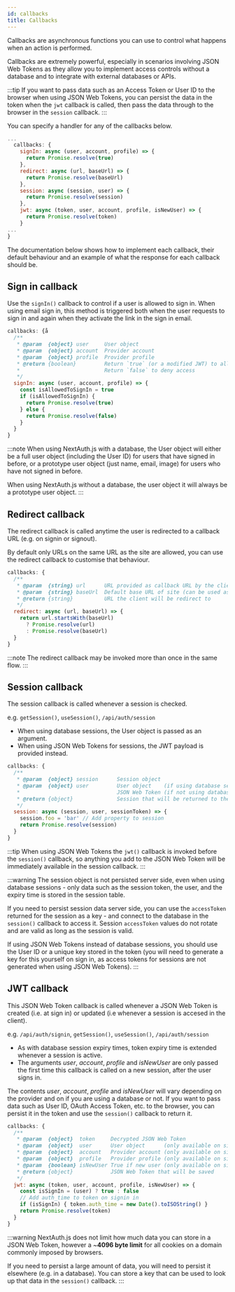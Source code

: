 ```yaml
---
id: callbacks
title: Callbacks
---
```


Callbacks are asynchronous functions you can use to control what happens when an action is performed.

Callbacks are extremely powerful, especially in scenarios involving JSON Web Tokens as they allow you to implement access controls without a database and to integrate with external databases or APIs.

:::tip
If you want to pass data such as an Access Token or User ID to the browser when using JSON Web Tokens, you can persist the data in the token when the `jwt` callback is called, then pass the data through to the browser in the `session` callback.
:::

You can specify a handler for any of the callbacks below.

```js title="pages/api/auth/[...nextauth].js"
...
  callbacks: {
    signIn: async (user, account, profile) => {
      return Promise.resolve(true)
    },
    redirect: async (url, baseUrl) => {
      return Promise.resolve(baseUrl)
    },
    session: async (session, user) => {
      return Promise.resolve(session)
    },
    jwt: async (token, user, account, profile, isNewUser) => {
      return Promise.resolve(token)
    }
...
}
```

The documentation below shows how to implement each callback, their default behaviour and an example of what the response for each callback should be.

## Sign in callback

Use the `signIn()` callback to control if a user is allowed to sign in. When using email sign in, this method is triggered both when the user requests to sign in and again when they activate the link in the sign in email.

```js title="pages/api/auth/[...nextauth.js]"
callbacks: {å
  /**
   * @param  {object} user     User object
   * @param  {object} account  Provider account
   * @param  {object} profile  Provider profile 
   * @return {boolean}         Return `true` (or a modified JWT) to allow sign in
   *                           Return `false` to deny access
   */
  signIn: async (user, account, profile) => {
    const isAllowedToSignIn = true
    if (isAllowedToSignIn) {
      return Promise.resolve(true)
    } else {
      return Promise.resolve(false)
    }
  }
}
```

:::note
When using NextAuth.js with a database, the User object will either be a full user object (including the User ID) for users that have signed in before, or a prototype user object (just name, email, image) for users who have not signed in before.

When using NextAuth.js without a database, the user object it will always be a prototype user object.
:::

## Redirect callback

The redirect callback is called anytime the user is redirected to a callback URL (e.g. on signin or signout).

By default only URLs on the same URL as the site are allowed, you can use the redirect callback to customise that behaviour.

```js title="pages/api/auth/[...nextauth.js]"
callbacks: {
  /**
   * @param  {string} url      URL provided as callback URL by the client
   * @param  {string} baseUrl  Default base URL of site (can be used as fallback)
   * @return {string}          URL the client will be redirect to
   */
  redirect: async (url, baseUrl) => {
    return url.startsWith(baseUrl)
      ? Promise.resolve(url)
      : Promise.resolve(baseUrl)
  }
}
```


:::note
The redirect callback may be invoked more than once in the same flow.
:::

## Session callback

The session callback is called whenever a session is checked.

e.g. `getSession()`, `useSession()`, `/api/auth/session`

* When using database sessions, the User object is passed as an argument.
* When using JSON Web Tokens for sessions, the JWT payload is provided instead.

```js title="pages/api/auth/[...nextauth.js]"
callbacks: {
  /**
   * @param  {object} session      Session object
   * @param  {object} user         User object    (if using database sessions)
   *                               JSON Web Token (if not using database sessions)
   * @return {object}              Session that will be returned to the client 
   */
  session: async (session, user, sessionToken) => {
    session.foo = 'bar' // Add property to session
    return Promise.resolve(session)
  }
}
```

:::tip
When using JSON Web Tokens the `jwt()` callback is invoked before the `session()` callback, so anything you add to the
JSON Web Token will be immediately available in the session callback.
:::

:::warning
The session object is not persisted server side, even when using database sessions - only data such as the session token, the user, and the expiry time is stored in the session table.

If you need to persist session data server side, you can use the `accessToken` returned for the session as a key - and connect to the database in the `session()` callback to access it. Session `accessToken` values do not rotate and are valid as long as the session is valid.

If using JSON Web Tokens instead of database sessions, you should use the User ID or a unique key stored in the token (you will need to generate a key for this yourself on sign in, as access tokens for sessions are not generated when using JSON Web Tokens).
:::

## JWT callback

This JSON Web Token callback is called whenever a JSON Web Token is created (i.e. at sign 
in) or updated (i.e whenever a session is accesed in the client).

e.g. `/api/auth/signin`, `getSession()`, `useSession()`, `/api/auth/session`

* As with database session expiry times, token expiry time is extended whenever a session is active.
* The arguments *user*, *account*, *profile* and *isNewUser* are only passed the first time this callback is called on a new session, after the user signs in.

The contents *user*, *account*, *profile* and *isNewUser* will vary depending on the provider and on if you are using a database or not. If you want to pass data such as User ID, OAuth Access Token, etc. to the browser, you can persist it in the token and use the `session()` callback to return it.

```js title="pages/api/auth/[...nextauth.js]"
callbacks: {
  /**
   * @param  {object}  token     Decrypted JSON Web Token
   * @param  {object}  user      User object      (only available on sign in)
   * @param  {object}  account   Provider account (only available on sign in)
   * @param  {object}  profile   Provider profile (only available on sign in)
   * @param  {boolean} isNewUser True if new user (only available on sign in)
   * @return {object}            JSON Web Token that will be saved
   */
  jwt: async (token, user, account, profile, isNewUser) => {
    const isSignIn = (user) ? true : false
    // Add auth_time to token on signin in
    if (isSignIn) { token.auth_time = new Date().toISOString() }
    return Promise.resolve(token)
  }
}
```

:::warning
NextAuth.js does not limit how much data you can store in a JSON Web Token, however a ~**4096 byte limit** for all cookies on a domain commonly imposed by browsers.

If you need to persist a large amount of data, you will need to persist it elsewhere (e.g. in a database). You can store a key that can be used to look up that data in the `session()` callback.
:::
